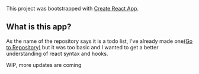 
This project was bootstrapped with [Create React App](https://github.com/facebook/create-react-app).

## What is this app?

As the name of the repository says it is a todo list, I've already made one[(Go to Repository)](https://github.com/gustavofmota/Simple-to-do-List#to-do-list) but it was too basic and I wanted to get a better understanding of react syntax and hooks.

WIP, more updates are coming